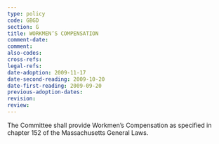 ```yaml
---
type: policy
code: GBGD
section: G
title: WORKMEN’S COMPENSATION
comment-date:
comment:
also-codes:
cross-refs:
legal-refs:
date-adoption: 2009-11-17
date-second-reading: 2009-10-20
date-first-reading: 2009-09-20
previous-adoption-dates: 
revision: 
review: 
---
```


The Committee shall provide Workmen’s Compensation as specified in chapter 152 of the Massachusetts General Laws.

